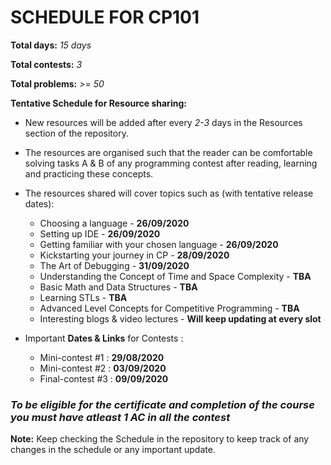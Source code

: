 # SCHEDULE FOR CP101

**Total days:** *15 days*

**Total contests:** *3*

**Total problems:** *>= 50*

**Tentative Schedule for Resource sharing:**

- New resources will be added after every _2-3_ days in the Resources section of the repository.

- The resources are organised such that the reader can be comfortable solving tasks A & B of any programming contest after reading, learning and practicing these concepts.

- The resources shared will cover topics such as (with tentative release dates):
    
    - Choosing a language - **26/09/2020**
    - Setting up IDE - **26/09/2020**
    - Getting familiar with your chosen language - **26/09/2020**
    - Kickstarting your journey in CP - **28/09/2020**
    - The Art of Debugging - **31/09/2020**
    - Understanding the Concept of Time and Space Complexity - **TBA**
    - Basic Math and Data Structures - **TBA**
    - Learning STLs - **TBA**
    - Advanced Level Concepts for Competitive Programming - **TBA**
    - Interesting blogs & video lectures - **Will keep updating at every slot**

- Important **Dates & Links** for Contests : 
    - Mini-contest #1 : **29/08/2020**
    - Mini-contest #2 : **03/09/2020**
    - Final-contest #3 : **09/09/2020**

### **_To be eligible for the certificate and completion of the course you must have atleast 1 AC in all the contest_**

**Note:** Keep checking the Schedule in the repository to keep track of any changes in the schedule or any important update.
